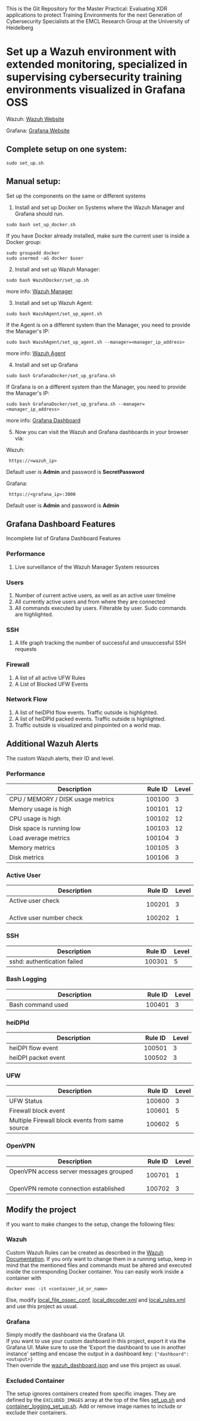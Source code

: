 This is the Git Repository for the Master Practical:
Evaluating XDR applications to protect Training Environments for the next Generation of Cybersecurity Specialists
at the EMCL Research Group at the University of Heidelberg

# Set up a Wazuh environment with extended monitoring, specialized in supervising cybersecurity training environments visualized in Grafana OSS

Wazuh:    [Wazuh Website](https://wazuh.com/)

Grafana:  [Grafana Website](https://grafana.com/)


## Complete setup on one system:
```
sudo set_up.sh
```

## Manual setup:

Set up the components on the same or different systems
1) Install and set up Docker on Systems where the Wazuh Manager and Grafana should run.
```
sudo bash set_up_docker.sh
```
If you have Docker already installed, make sure the current user is inside a Docker group:
```
sudo groupadd docker
sudo usermod -aG docker $user
```

2) Install and set up Wazuh Manager:
```
sudo bash WazuhDocker/set_up.sh
```
more info: [Wazuh Manager](https://github.com/FeDaas/Master-Practical-Evaluating-XDR-applications/tree/main/WazuhDocker)

3) Install and set up Wazuh Agent:
```
sudo bash WazuhAgent/set_up_agent.sh
```
If the Agent is on a different system than the Manager, you need to provide the Manager's IP:
```
sudo bash WazuhAgent/set_up_agent.sh --manager=<manager_ip_address>
```

more info: [Wazuh Agent](https://github.com/FeDaas/Master-Practical-Evaluating-XDR-applications/tree/main/WazuhAgent)

4) Install and set up Grafana
```
sudo bash GrafanaDocker/set_up_grafana.sh
```
If Grafana is on a different system than the Manager, you need to provide the Manager's IP:
```
sudo bash GrafanaDocker/set_up_grafana.sh --manager=<manager_ip_address>
```
more info: [Grafana Dashboard](https://github.com/FeDaas/Master-Practical-Evaluating-XDR-applications/tree/main/GrafanaDocker) 

5) Now you can visit the Wazuh and Grafana dashboards in your browser via:

Wazuh:
```
 https://<wazuh_ip>
```
Default user is **Admin** and password is **SecretPassword** 

Grafana:
```
 https://<grafana_ip>:3000
```
Default user is **Admin** and password is **Admin** 


## Grafana Dashboard Features

Incomplete list of Grafana Dashboard Features

### Performance

1) Live surveillance of the Wazuh Manager System resources

### Users

1) Number of current active users, as well as an active user timeline
2) All currently active users and from where they are connected
3) All commands executed by users. Filterable by user. Sudo commands are highlighted.

### SSH
1) A life graph tracking the number of successful and unsuccessful SSH requests

### Firewall
1) A list of all active UFW Rules
2) A List of Blocked UFW Events

### Network Flow
1) A list of heiDPId flow events. Traffic outside is highlighted.
2) A list of heiDPId packed events. Traffic outside is highlighted.
3) Traffic outside is visualized and pinpointed on a world map.

## Additional Wazuh Alerts

The custom Wazuh alerts, their ID and level. 
### Performance

| Description      | Rule ID      | Level |
| ------------- | ------------- | ------|
| CPU / MEMORY / DISK usage metrics | 100100 | 3 |
| Memory usage is high &nbsp;&nbsp;&nbsp;&nbsp;&nbsp;&nbsp;&nbsp;&nbsp;&nbsp;&nbsp;&nbsp;&nbsp;&nbsp;&nbsp;&nbsp;&nbsp;&nbsp;&nbsp;&nbsp;&nbsp;&nbsp;&nbsp;&nbsp;&nbsp;&nbsp;&nbsp;&nbsp;&nbsp;&nbsp;&nbsp;&nbsp;&nbsp;&nbsp;&nbsp;&nbsp;&nbsp;&nbsp;&nbsp;&nbsp;&nbsp;&nbsp;&nbsp;| 100101 | 12 |
| CPU usage is high | 100102 | 12 |
| Disk space is running low | 100103 | 12 |
| Load average metrics | 100104 | 3 |
| Memory metrics | 100105 | 3 |
| Disk metrics | 100106 | 3 |

### Active User

| Description      | Rule ID      | Level |
| ------------- | ------------- | ------|
| Active user check &nbsp;&nbsp;&nbsp;&nbsp;&nbsp;&nbsp;&nbsp;&nbsp;&nbsp;&nbsp;&nbsp;&nbsp;&nbsp;&nbsp;&nbsp;&nbsp;&nbsp;&nbsp;&nbsp;&nbsp;&nbsp;&nbsp;&nbsp;&nbsp;&nbsp;&nbsp;&nbsp;&nbsp;&nbsp;&nbsp;&nbsp;&nbsp;&nbsp;&nbsp;&nbsp;&nbsp;&nbsp;&nbsp;&nbsp;&nbsp;&nbsp;&nbsp;&nbsp;&nbsp;&nbsp;&nbsp;&nbsp;&nbsp;&nbsp;&nbsp;| 100201 | 3 |
| Active user number check | 100202 | 1 |


### SSH

| Description     | Rule ID      | Level |
| ------------- | ------------- | ------|
| sshd: authentication failed &nbsp;&nbsp;&nbsp;&nbsp;&nbsp;&nbsp;&nbsp;&nbsp;&nbsp;&nbsp;&nbsp;&nbsp;&nbsp;&nbsp;&nbsp;&nbsp;&nbsp;&nbsp;&nbsp;&nbsp;&nbsp;&nbsp;&nbsp;&nbsp;&nbsp;&nbsp;&nbsp;&nbsp;&nbsp;&nbsp;&nbsp;&nbsp;&nbsp;&nbsp;| 100301 | 5 |

### Bash Logging

| Description      | Rule ID      | Level |
| ------------- | ------------- | ------|
| Bash command used &nbsp;&nbsp;&nbsp;&nbsp;&nbsp;&nbsp;&nbsp;&nbsp;&nbsp;&nbsp;&nbsp;&nbsp;&nbsp;&nbsp;&nbsp;&nbsp;&nbsp;&nbsp;&nbsp;&nbsp;&nbsp;&nbsp;&nbsp;&nbsp;&nbsp;&nbsp;&nbsp;&nbsp;&nbsp;&nbsp;&nbsp;&nbsp;&nbsp;&nbsp;&nbsp;&nbsp;&nbsp;&nbsp;&nbsp;&nbsp;&nbsp;&nbsp;&nbsp;&nbsp;| 100401 | 3 |

### heiDPId

| Description      | Rule ID      | Level |
| ------------- | ------------- | ------|
| heiDPI flow event &nbsp;&nbsp;&nbsp;&nbsp;&nbsp;&nbsp;&nbsp;&nbsp;&nbsp;&nbsp;&nbsp;&nbsp;&nbsp;&nbsp;&nbsp;&nbsp;&nbsp;&nbsp;&nbsp;&nbsp;&nbsp;&nbsp;&nbsp;&nbsp;&nbsp;&nbsp;&nbsp;&nbsp;&nbsp;&nbsp;&nbsp;&nbsp;&nbsp;&nbsp;&nbsp;&nbsp;&nbsp;&nbsp;&nbsp;&nbsp;&nbsp;&nbsp;&nbsp;&nbsp;&nbsp;&nbsp;&nbsp;&nbsp;&nbsp; | 100501 | 3 |
| heiDPI packet event | 100502 | 3 |


### UFW

| Description      | Rule ID      | Level |
| ------------- | ------------- | ------|
| UFW Status | 100600 | 3 |
| Firewall block event | 100601 | 5 |
| Multiple Firewall block events from same source | 100602 | 5 |

### OpenVPN

| Description      | Rule ID      | Level |
| ------------- | ------------- | ------|
| OpenVPN access server messages grouped &nbsp;&nbsp;&nbsp;&nbsp;&nbsp;&nbsp;&nbsp;&nbsp;| 100701 | 1 |
| OpenVPN remote connection established | 100702 | 3 |

## Modify the project

If you want to make changes to the setup, change the following files:
### Wazuh
Custom Wazuh Rules can be created as described in the [Wazuh Documentation](https://documentation.wazuh.com/current/user-manual/ruleset/rules/custom.html).
If you only want to change them in a running setup, keep in mind that the mentioned files and commands must be altered and executed inside the corresponding Docker container. You can easily work inside a container with 
```
docker exec -it <container_id_or_name>
```
Else, modify [local_file_ossec_conf](https://github.com/FeDaas/Master-Practical-Evaluating-XDR-applications/blob/main/WazuhAgent/config/localfile_ossec_config), [local_decoder.xml](https://github.com/FeDaas/Master-Practical-Evaluating-XDR-applications/blob/main/WazuhDocker/config/local_decoder.xml) and [local_rules.xml](https://github.com/FeDaas/Master-Practical-Evaluating-XDR-applications/blob/main/WazuhDocker/config/local_rules.xml) and use this project as usual.

### Grafana
Simply modify the dashboard via the Grafana UI.\
If you want to use your custom dashboard in this project, export it via the Grafana UI. Make sure to use the 'Export the dashboard to use in another instance' setting and encase the output in a dashboard key: ```{"dashboard":<outuput>}```\
Then override the [wazuh_dashboard.json](https://github.com/FeDaas/Master-Practical-Evaluating-XDR-applications/blob/main/GrafanaDocker/config/wazuh_dashboard.json) and use this project as usual.

### Excluded Container
The setup ignores containers created from specific images. They are defined by the `EXCLUDED_IMAGES` array at the top of the files
[set_up.sh](https://github.com/FeDaas/Master-Practical-Evaluating-XDR-applications/blob/main/set_up.sh) and 
[container_logging_set_up.sh](https://github.com/FeDaas/Master-Practical-Evaluating-XDR-applications/blob/main/WazuhAgent/config/container_logging_set_up.sh). Add or remove image names to include or exclude their containers.








